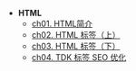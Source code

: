 
* **HTML**
    * [ch01. HTML简介](HTML/ch01)
    * [ch02. HTML 标签（上）](HTML/ch02)
    * [ch03. HTML 标签（下）](HTML/ch03)
    * [ch04. TDK 标签 SEO 优化](HTML/ch04)